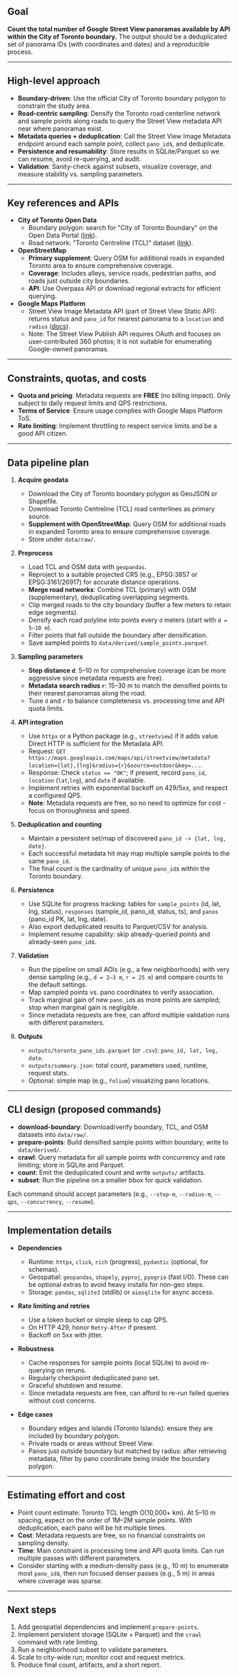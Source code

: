 ## Goal

**Count the total number of Google Street View panoramas available by API within the City of Toronto boundary.** The output should be a deduplicated set of panorama IDs (with coordinates and dates) and a reproducible process.

---

## High-level approach

- **Boundary-driven**: Use the official City of Toronto boundary polygon to constrain the study area.
- **Road-centric sampling**: Densify the Toronto road centerline network and sample points along roads to query the Street View metadata API near where panoramas exist.
- **Metadata queries + deduplication**: Call the Street View Image Metadata endpoint around each sample point, collect `pano_id`s, and deduplicate.
- **Persistence and resumability**: Store results in SQLite/Parquet so we can resume, avoid re-querying, and audit.
- **Validation**: Sanity-check against subsets, visualize coverage, and measure stability vs. sampling parameters.

---

## Key references and APIs

- **City of Toronto Open Data**
  - Boundary polygon: search for "City of Toronto Boundary" on the Open Data Portal ([link](https://open.toronto.ca/)).
  - Road network: "Toronto Centreline (TCL)" dataset ([link](https://open.toronto.ca/)).
- **OpenStreetMap**
  - **Primary supplement**: Query OSM for additional roads in expanded Toronto area to ensure comprehensive coverage.
  - **Coverage**: Includes alleys, service roads, pedestrian paths, and roads just outside city boundaries.
  - **API**: Use Overpass API or download regional extracts for efficient querying.
- **Google Maps Platform**
  - Street View Image Metadata API (part of Street View Static API): returns status and `pano_id` for nearest panorama to a `location` and `radius` ([docs](https://developers.google.com/maps/documentation/streetview/metadata)).
  - Note: The Street View Publish API requires OAuth and focuses on user-contributed 360 photos; it is not suitable for enumerating Google-owned panoramas.

---

## Constraints, quotas, and costs

- **Quota and pricing**: Metadata requests are **FREE** (no billing impact). Only subject to daily request limits and QPS restrictions.
- **Terms of Service**: Ensure usage complies with Google Maps Platform ToS.
- **Rate limiting**: Implement throttling to respect service limits and be a good API citizen.

---

## Data pipeline plan

1. **Acquire geodata**
   - Download the City of Toronto boundary polygon as GeoJSON or Shapefile.
   - Download Toronto Centreline (TCL) road centerlines as primary source.
   - **Supplement with OpenStreetMap**: Query OSM for additional roads in expanded Toronto area to ensure comprehensive coverage.
   - Store under `data/raw/`.

2. **Preprocess**
   - Load TCL and OSM data with `geopandas`.
   - Reproject to a suitable projected CRS (e.g., EPSG:3857 or EPSG:3161/26917) for accurate distance operations.
   - **Merge road networks**: Combine TCL (primary) with OSM (supplementary), deduplicating overlapping segments.
   - Clip merged roads to the city boundary (buffer a few meters to retain edge segments).
   - Densify each road polyline into points every `d` meters (start with `d = 5–10 m`).
   - Filter points that fall outside the boundary after densification.
   - Save sampled points to `data/derived/sample_points.parquet`.

3. **Sampling parameters**
   - **Step distance `d`**: 5–10 m for comprehensive coverage (can be more aggressive since metadata requests are free).
   - **Metadata search radius `r`**: 15–30 m to match the densified points to their nearest panoramas along the road.
   - Tune `d` and `r` to balance completeness vs. processing time and API quota limits.

4. **API integration**
   - Use `httpx` or a Python package (e.g., `streetview`) if it adds value. Direct HTTP is sufficient for the Metadata API.
   - Request: `GET https://maps.googleapis.com/maps/api/streetview/metadata?location={lat},{lng}&radius={r}&source=outdoor&key=...`.
   - Response: Check `status == "OK"`; if present, record `pano_id`, `location` (`lat`,`lng`), and `date` if available.
   - Implement retries with exponential backoff on 429/5xx, and respect a configured QPS.
   - **Note**: Metadata requests are free, so no need to optimize for cost - focus on thoroughness and speed.

5. **Deduplication and counting**
   - Maintain a persistent set/map of discovered `pano_id -> {lat, lng, date}`.
   - Each successful metadata hit may map multiple sample points to the same `pano_id`.
   - The final count is the cardinality of unique `pano_id`s within the Toronto boundary.

6. **Persistence**
   - Use SQLite for progress tracking: tables for `sample_points` (id, lat, lng, status), `responses` (sample_id, pano_id, status, ts), and `panos` (pano_id PK, lat, lng, date).
   - Also export deduplicated results to Parquet/CSV for analysis.
   - Implement resume capability: skip already-queried points and already-seen `pano_id`s.

7. **Validation**
   - Run the pipeline on small AOIs (e.g., a few neighborhoods) with very dense sampling (e.g., `d = 2–3 m`, `r = 25 m`) and compare counts to the default settings.
   - Map sampled points vs. pano coordinates to verify association.
   - Track marginal gain of new `pano_id`s as more points are sampled; stop when marginal gain is negligible.
   - Since metadata requests are free, can afford multiple validation runs with different parameters.

8. **Outputs**
   - `outputs/toronto_pano_ids.parquet` (or `.csv`): `pano_id, lat, lng, date`.
   - `outputs/summary.json`: total count, parameters used, runtime, request stats.
   - Optional: simple map (e.g., `folium`) visualizing pano locations.

---

## CLI design (proposed commands)

- **download-boundary**: Download/verify boundary, TCL, and OSM datasets into `data/raw/`.
- **prepare-points**: Build densified sample points within boundary; write to `data/derived/`.
- **crawl**: Query metadata for all sample points with concurrency and rate limiting; store in SQLite and Parquet.
- **count**: Emit the deduplicated count and write `outputs/` artifacts.
- **subset**: Run the pipeline on a smaller bbox for quick validation.

Each command should accept parameters (e.g., `--step-m`, `--radius-m`, `--qps`, `--concurrency`, `--resume`).

---

## Implementation details

- **Dependencies**
  - Runtime: `httpx`, `click`, `rich` (progress), `pydantic` (optional, for schemas).
  - Geospatial: `geopandas`, `shapely`, `pyproj`, `pyogrio` (fast I/O). These can be optional extras to avoid heavy installs for non-geo steps.
  - Storage: `pandas`, `sqlite3` (stdlib) or `aiosqlite` for async access.

- **Rate limiting and retries**
  - Use a token bucket or simple sleep to cap QPS.
  - On HTTP 429, honor `Retry-After` if present.
  - Backoff on 5xx with jitter.

- **Robustness**
  - Cache responses for sample points (local SQLite) to avoid re-querying on reruns.
  - Regularly checkpoint deduplicated pano set.
  - Graceful shutdown and resume.
  - Since metadata requests are free, can afford to re-run failed queries without cost concerns.

- **Edge cases**
  - Boundary edges and islands (Toronto Islands): ensure they are included by boundary polygon.
  - Private roads or areas without Street View.
  - Panos just outside boundary but matched by radius: after retrieving metadata, filter by pano coordinate being inside the boundary polygon.

---

## Estimating effort and cost

- Point count estimate: Toronto TCL length O(10,000+ km). At 5–10 m spacing, expect on the order of 1M–2M sample points. With deduplication, each pano will be hit multiple times.
- **Cost**: Metadata requests are free, so no financial constraints on sampling density.
- **Time**: Main constraint is processing time and API quota limits. Can run multiple passes with different parameters.
- Consider starting with a medium-density pass (e.g., 10 m) to enumerate most `pano_id`s, then run focused denser passes (e.g., 5 m) in areas where coverage was sparse.

---

## Next steps

1. Add geospatial dependencies and implement `prepare-points`.
2. Implement persistent storage (SQLite + Parquet) and the `crawl` command with rate limiting.
3. Run a neighborhood subset to validate parameters.
4. Scale to city-wide run; monitor cost and request metrics.
5. Produce final count, artifacts, and a short report.

